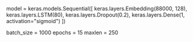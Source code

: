 model = keras.models.Sequential([
    keras.layers.Embedding(88000, 128),
    keras.layers.LSTM(80),
    keras.layers.Dropout(0.2),
    keras.layers.Dense(1, activation="sigmoid")
])

batch_size = 1000
epochs = 15
maxlen = 250